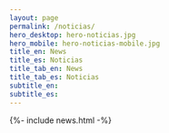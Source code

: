 ```yaml
---
layout: page
permalink: /noticias/
hero_desktop: hero-noticias.jpg
hero_mobile: hero-noticias-mobile.jpg
title_en: News
title_es: Noticias
title_tab_en: News
title_tab_es: Noticias
subtitle_en:
subtitle_es:
---
```


{%- include news.html -%}
